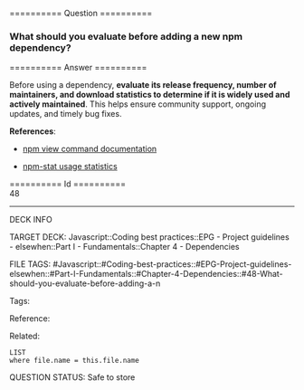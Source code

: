 ========== Question ==========  

### What should you evaluate before adding a new npm dependency?  

========== Answer ==========  

Before using a dependency, **evaluate its release frequency, number of maintainers, and download statistics to determine if it is widely used and actively maintained**. This helps ensure community support, ongoing updates, and timely bug fixes.

**References**:

-   [npm view command documentation](https://docs.npmjs.com/cli/view)

-   [npm-stat usage statistics](https://npm-stat.com/)

========== Id ==========  
48

---

DECK INFO

TARGET DECK: Javascript::Coding best practices::EPG - Project guidelines - elsewhen::Part I - Fundamentals::Chapter 4 - Dependencies

FILE TAGS: #Javascript::#Coding-best-practices::#EPG-Project-guidelines-elsewhen::#Part-I-Fundamentals::#Chapter-4-Dependencies::#48-What-should-you-evaluate-before-adding-a-n

Tags:

Reference:

Related:

```dataview
LIST
where file.name = this.file.name
```

QUESTION STATUS: Safe to store
